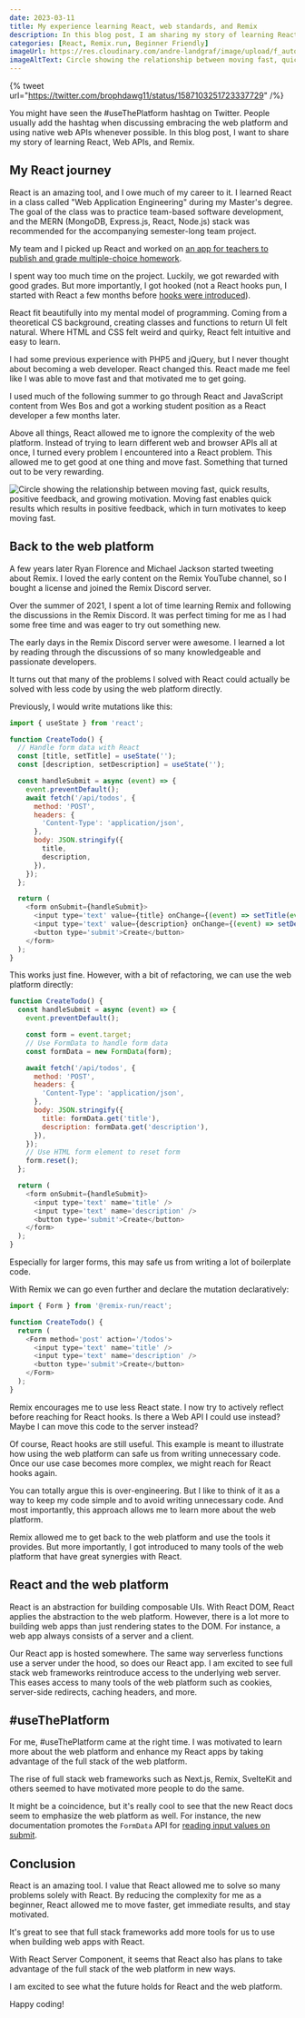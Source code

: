 ```yaml
---
date: 2023-03-11
title: My experience learning React, web standards, and Remix
description: In this blog post, I am sharing my story of learning React, web standards, and Remix, and answer the question why I actively try to use less React.
categories: [React, Remix.run, Beginner Friendly]
imageUrl: https://res.cloudinary.com/andre-landgraf/image/upload/f_auto,q_auto/v1678651924/andrelandgraf.dev/how-react-made-me-a-web-dev_hi1nwx
imageAltText: Circle showing the relationship between moving fast, quick results, positive feedback, and growing motivation. Moving fast enables quick results which results in positive feedback, which in turn motivates to keep moving fast.
---
```


{% tweet url="https://twitter.com/brophdawg11/status/1587103251723337729" /%}

You might have seen the #useThePlatform hashtag on Twitter. People usually add the hashtag when discussing embracing the
web platform and using native web APIs whenever possible. In this blog post, I want to share my story of learning React,
Web APIs, and Remix.

## My React journey

React is an amazing tool, and I owe much of my career to it. I learned React in a class called "Web Application
Engineering" during my Master's degree. The goal of the class was to practice team-based software development, and the
MERN (MongoDB, Express.js, React, Node.js) stack was recommended for the accompanying semester-long team project.

My team and I picked up React and worked on
[an app for teachers to publish and grade multiple-choice homework](https://github.com/andreweinkoetz/high5-learning-frontend).

I spent way too much time on the project. Luckily, we got rewarded with good grades. But more importantly, I got hooked
(not a React hooks pun, I started with React a few months before
[hooks were introduced](https://www.youtube.com/watch?v=dpw9EHDh2bM&t=4s)).

React fit beautifully into my mental model of programming. Coming from a theoretical CS background, creating classes and
functions to return UI felt natural. Where HTML and CSS felt weird and quirky, React felt intuitive and easy to learn.

I had some previous experience with PHP5 and jQuery, but I never thought about becoming a web developer. React changed
this. React made me feel like I was able to move fast and that motivated me to get going.

I used much of the following summer to go through React and JavaScript content from Wes Bos and got a working student
position as a React developer a few months later.

Above all things, React allowed me to ignore the complexity of the web platform. Instead of trying to learn different
web and browser APIs all at once, I turned every problem I encountered into a React problem. This allowed me to get good
at one thing and move fast. Something that turned out to be very rewarding.

![Circle showing the relationship between moving fast, quick results, positive feedback, and growing motivation. Moving fast enables quick results which results in positive feedback, which in turn motivates to keep moving fast.](https://res.cloudinary.com/andre-landgraf/image/upload/f_auto,q_auto/v1678651924/andrelandgraf.dev/how-react-made-me-a-web-dev_hi1nwx.png)

## Back to the web platform

A few years later Ryan Florence and Michael Jackson started tweeting about Remix. I loved the early content on the Remix
YouTube channel, so I bought a license and joined the Remix Discord server.

Over the summer of 2021, I spent a lot of time learning Remix and following the discussions in the Remix Discord. It was
perfect timing for me as I had some free time and was eager to try out something new.

The early days in the Remix Discord server were awesome. I learned a lot by reading through the discussions of so many
knowledgeable and passionate developers.

It turns out that many of the problems I solved with React could actually be solved with less code by using the web
platform directly.

Previously, I would write mutations like this:

```javascript
import { useState } from 'react';

function CreateTodo() {
  // Handle form data with React
  const [title, setTitle] = useState('');
  const [description, setDescription] = useState('');

  const handleSubmit = async (event) => {
    event.preventDefault();
    await fetch('/api/todos', {
      method: 'POST',
      headers: {
        'Content-Type': 'application/json',
      },
      body: JSON.stringify({
        title,
        description,
      }),
    });
  };

  return (
    <form onSubmit={handleSubmit}>
      <input type='text' value={title} onChange={(event) => setTitle(event.target.value)} />
      <input type='text' value={description} onChange={(event) => setDescription(event.target.value)} />
      <button type='submit'>Create</button>
    </form>
  );
}
```

This works just fine. However, with a bit of refactoring, we can use the web platform directly:

```javascript
function CreateTodo() {
  const handleSubmit = async (event) => {
    event.preventDefault();

    const form = event.target;
    // Use FormData to handle form data
    const formData = new FormData(form);

    await fetch('/api/todos', {
      method: 'POST',
      headers: {
        'Content-Type': 'application/json',
      },
      body: JSON.stringify({
        title: formData.get('title'),
        description: formData.get('description'),
      }),
    });
    // Use HTML form element to reset form
    form.reset();
  };

  return (
    <form onSubmit={handleSubmit}>
      <input type='text' name='title' />
      <input type='text' name='description' />
      <button type='submit'>Create</button>
    </form>
  );
}
```

Especially for larger forms, this may safe us from writing a lot of boilerplate code.

With Remix we can go even further and declare the mutation declaratively:

```javascript
import { Form } from '@remix-run/react';

function CreateTodo() {
  return (
    <Form method='post' action='/todos'>
      <input type='text' name='title' />
      <input type='text' name='description' />
      <button type='submit'>Create</button>
    </Form>
  );
}
```

Remix encourages me to use less React state. I now try to actively reflect before reaching for React hooks. Is there a
Web API I could use instead? Maybe I can move this code to the server instead?

Of course, React hooks are still useful. This example is meant to illustrate how using the web platform can safe us from
writing unnecessary code. Once our use case becomes more complex, we might reach for React hooks again.

You can totally argue this is over-engineering. But I like to think of it as a way to keep my code simple and to avoid
writing unnecessary code. And most importantly, this approach allows me to learn more about the web platform.

Remix allowed me to get back to the web platform and use the tools it provides. But more importantly, I got introduced
to many tools of the web platform that have great synergies with React.

## React and the web platform

React is an abstraction for building composable UIs. With React DOM, React applies the abstraction to the web platform.
However, there is a lot more to building web apps than just rendering states to the DOM. For instance, a web app always
consists of a server and a client.

Our React app is hosted somewhere. The same way serverless functions use a server under the hood, so does our React app.
I am excited to see full stack web frameworks reintroduce access to the underlying web server. This eases access to many
tools of the web platform such as cookies, server-side redirects, caching headers, and more.

## #useThePlatform

For me, #useThePlatform came at the right time. I was motivated to learn more about the web platform and enhance my
React apps by taking advantage of the full stack of the web platform.

The rise of full stack web frameworks such as Next.js, Remix, SvelteKit and others seemed to have motivated more people
to do the same.

It might be a coincidence, but it's really cool to see that the new React docs seem to emphasize the web platform as
well. For instance, the new documentation promotes the `FormData` API for
[reading input values on submit](https://beta.reactjs.org/reference/react-dom/components/input#reading-the-input-values-when-submitting-a-form).

## Conclusion

React is an amazing tool. I value that React allowed me to solve so many problems solely with React. By reducing the
complexity for me as a beginner, React allowed me to move faster, get immediate results, and stay motivated.

It's great to see that full stack frameworks add more tools for us to use when building web apps with React.

With React Server Component, it seems that React also has plans to take advantage of the full stack of the web platform
in new ways.

I am excited to see what the future holds for React and the web platform.

Happy coding!
